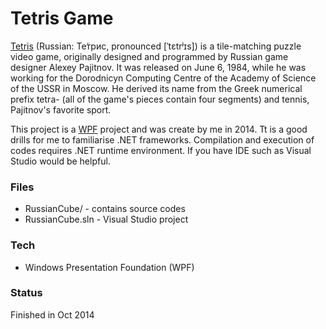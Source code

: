 # Tetris Game

[Tetris][wiki1] (Russian: Те́трис, pronounced [ˈtɛtrʲɪs]) is a tile-matching puzzle video game, originally designed and programmed by Russian game designer Alexey Pajitnov. It was released on June 6, 1984, while he was working for the Dorodnicyn Computing Centre of the Academy of Science of the USSR in Moscow. He derived its name from the Greek numerical prefix tetra- (all of the game's pieces contain four segments) and tennis, Pajitnov's favorite sport.

This project is a [WPF][wiki2] project and was create by me in 2014. Tt is a good drills for me to familiarise .NET frameworks. Compilation and execution of codes requires .NET runtime environment. If you have IDE such as Visual Studio would be helpful.

### Files
* RussianCube/ - contains source codes
* RussianCube.sln - Visual Studio project

### Tech
* Windows Presentation Foundation (WPF)

### Status
Finished in Oct 2014 

[wiki1]: <https://en.wikipedia.org/wiki/Tetris>
[wiki2]: <https://en.wikipedia.org/wiki/Windows_Presentation_Foundation>
